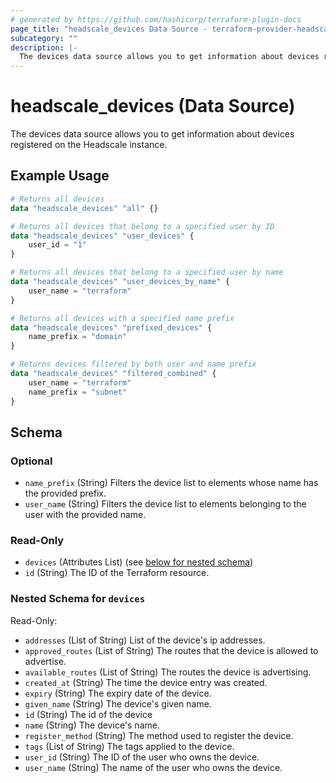 ```yaml
---
# generated by https://github.com/hashicorp/terraform-plugin-docs
page_title: "headscale_devices Data Source - terraform-provider-headscale"
subcategory: ""
description: |-
  The devices data source allows you to get information about devices registered on the Headscale instance.
---
```


# headscale_devices (Data Source)

The devices data source allows you to get information about devices registered on the Headscale instance.

## Example Usage

```terraform
# Returns all devices
data "headscale_devices" "all" {}

# Returns all devices that belong to a specified user by ID
data "headscale_devices" "user_devices" {
    user_id = "1"
}

# Returns all devices that belong to a specified user by name
data "headscale_devices" "user_devices_by_name" {
    user_name = "terraform"
}

# Returns all devices with a specified name prefix
data "headscale_devices" "prefixed_devices" {
    name_prefix = "domain"
}

# Returns devices filtered by both user and name prefix
data "headscale_devices" "filtered_combined" {
    user_name = "terraform"
    name_prefix = "subnet"
}
```

<!-- schema generated by tfplugindocs -->
## Schema

### Optional

- `name_prefix` (String) Filters the device list to elements whose name has the provided prefix.
- `user_name` (String) Filters the device list to elements belonging to the user with the provided name.

### Read-Only

- `devices` (Attributes List) (see [below for nested schema](#nestedatt--devices))
- `id` (String) The ID of the Terraform resource.

<a id="nestedatt--devices"></a>
### Nested Schema for `devices`

Read-Only:

- `addresses` (List of String) List of the device's ip addresses.
- `approved_routes` (List of String) The routes that the device is allowed to advertise.
- `available_routes` (List of String) The routes the device is advertising.
- `created_at` (String) The time the device entry was created.
- `expiry` (String) The expiry date of the device.
- `given_name` (String) The device's given name.
- `id` (String) The id of the device
- `name` (String) The device's name.
- `register_method` (String) The method used to register the device.
- `tags` (List of String) The tags applied to the device.
- `user_id` (String) The ID of the user who owns the device.
- `user_name` (String) The name of the user who owns the device.
